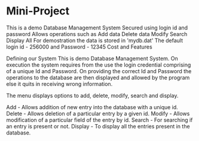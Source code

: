 # Mini-Project
This is a demo Database Management System
Secured using login id and password
Allows operations such as
Add data
Delete data
Modify
Search
Display All
For demostration the data is stored in 'mydb.dat'
The default login id - 256000 and Password - 12345
Cost and Features

Defining our System
This is demo Database Management System. On execution the system requires from the use the login credential comprising of a unique Id and Password. On providing the correct Id and Password the operations to the database are then displayed and allowed by the program else it quits in receiving wrong information.

The menu displays options to add, delete, modify, search and display.

Add - Allows addition of new entry into the database with a unique id.
Delete - Allows deletion of a particular entry by a given id.
Modify - Allows modification of a particular field of the entry by id.
Search - For searching if an entry is present or not.
Display - To display all the entries present in the database.
